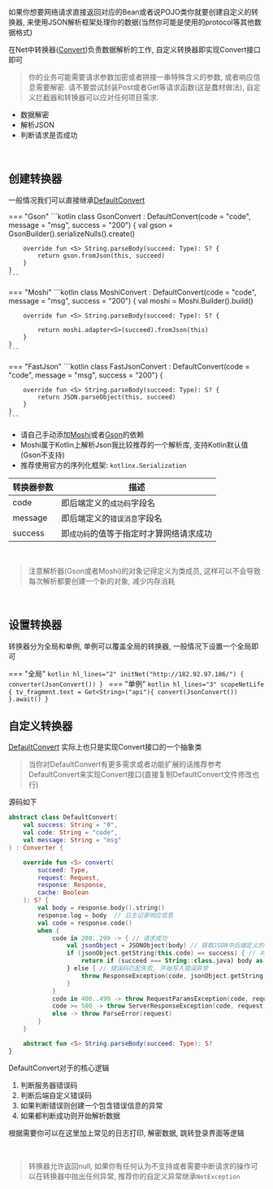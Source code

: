 如果你想要网络请求直接返回对应的Bean或者说POJO类你就要创建自定义的转换器, 来使用JSON解析框架处理你的数据(当然你可能是使用的protocol等其他数据格式)

在Net中转换器([Convert](https://github.com/liangjingkanji/Net/blob/master/kalle/src/main/java/com/yanzhenjie/kalle/simple/Converter.kt))负责数据解析的工作, 自定义转换器即实现Convert接口即可

> 你的业务可能需要请求参数加密或者拼接一串特殊含义的参数, 或者响应信息需要解密. 请不要尝试封装Post或者Get等请求函数(这是蠢材做法), 自定义拦截器和转换器可以应对任何项目需求.

- 数据解密
- 解析JSON
- 判断请求是否成功

<br>

## 创建转换器

一般情况我们可以直接继承[DefaultConvert](api/net/com.drake.net.convert/-default-convert/index.md)

=== "Gson"
    ```kotlin
    class GsonConvert : DefaultConvert(code = "code", message = "msg", success = "200") {
        val gson = GsonBuilder().serializeNulls().create()

        override fun <S> String.parseBody(succeed: Type): S? {
            return gson.fromJson(this, succeed)
        }
    }
    ```
=== "Moshi"
    ```kotlin
    class MoshiConvert : DefaultConvert(code = "code", message = "msg", success = "200") {
        val moshi = Moshi.Builder().build()

        override fun <S> String.parseBody(succeed: Type): S? {

            return moshi.adapter<S>(succeed).fromJson(this)
        }
    }
    ```
=== "FastJson"
    ```kotlin
    class FastJsonConvert : DefaultConvert(code = "code", message = "msg", success = "200") {

        override fun <S> String.parseBody(succeed: Type): S? {
            return JSON.parseObject(this, succeed)
        }
    }
    ```

- 请自己手动添加[Moshi](https://github.com/square/moshi)或者[Gson](https://github.com/google/gson)的依赖
- Moshi属于Kotlin上解析Json我比较推荐的一个解析库, 支持Kotlin默认值(Gson不支持)
- 推荐使用官方的序列化框架: `kotlinx.Serialization`

| 转换器参数 | 描述 |
|-|-|
| code | 即后端定义的`成功码`字段名 |
| message | 即后端定义的`错误消息`字段名 |
| success | 即`成功码`的值等于指定时才算网络请求成功 |

<br>

> 注意解析器(Gson或者Moshi)的对象记得定义为类成员, 这样可以不会导致每次解析都要创建一个新的对象, 减少内存消耗

<br>

## 设置转换器
转换器分为全局和单例, 单例可以覆盖全局的转换器, 一般情况下设置一个全局即可

=== "全局"
    ```kotlin hl_lines="2"
    initNet("http://182.92.97.186/") {
        converter(JsonConvert())
    }
    ```
=== "单例"
    ```kotlin hl_lines="3"
    scopeNetLife {
        tv_fragment.text = Get<String>("api"){
            convert(JsonConvert())
        }.await()
    }
    ```


## 自定义转换器

[DefaultConvert](https://github.com/liangjingkanji/Net/blob/master/net/src/main/java/com/drake/net/convert/DefaultConvert.kt) 实际上也只是实现Convert接口的一个抽象类

> 当你对DefaultConvert有更多需求或者功能扩展的话推荐参考DefaultConvert来实现Convert接口(直接复制DefaultConvert文件修改也行)

源码如下
```kotlin
abstract class DefaultConvert(
    val success: String = "0",
    val code: String = "code",
    val message: String = "msg"
) : Converter {

    override fun <S> convert(
        succeed: Type,
        request: Request,
        response: Response,
        cache: Boolean
    ): S? {
        val body = response.body().string()
        response.log = body  // 日志记录响应信息
        val code = response.code()
        when {
            code in 200..299 -> { // 请求成功
                val jsonObject = JSONObject(body) // 获取JSON中后端定义的错误码和错误信息
                if (jsonObject.getString(this.code) == success) { // 对比后端自定义错误码
                    return if (succeed === String::class.java) body as S else body.parseBody(succeed)
                } else { // 错误码匹配失败, 开始写入错误异常
                    throw ResponseException(code, jsonObject.getString(message), request, body)
                }
            }
            code in 400..499 -> throw RequestParamsException(code, request) // 请求参数错误
            code >= 500 -> throw ServerResponseException(code, request) // 服务器异常错误
            else -> throw ParseError(request)
        }
    }

    abstract fun <S> String.parseBody(succeed: Type): S?
}
```

DefaultConvert对于的核心逻辑

1. 判断服务器错误码
1. 判断后端自定义错误码
1. 如果判断错误则创建一个包含错误信息的异常
1. 如果都判断成功则开始解析数据

根据需要你可以在这里加上常见的日志打印, 解密数据, 跳转登录界面等逻辑

<br>

> 转换器允许返回null, 如果你有任何认为不支持或者需要中断请求的操作可以在转换器中抛出任何异常, 推荐你的自定义异常继承`NetException`